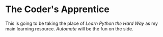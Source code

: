 # The Coder's Apprentice
This is going to be taking the place of _Learn Python the Hard Way_ as my main learning resource. _Automate_ will be the fun on the side.
